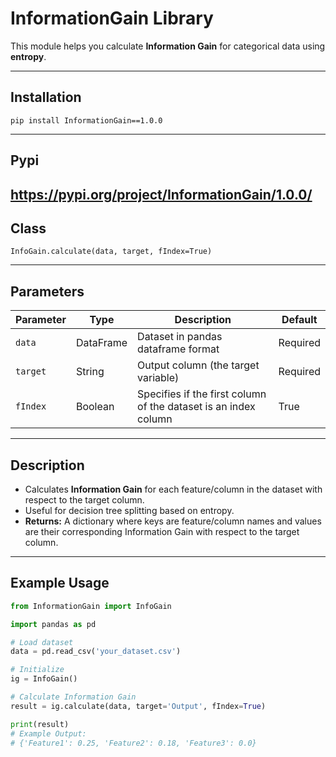 # InformationGain Library

This module helps you calculate **Information Gain** for categorical data using **entropy**.

---
## Installation
```
pip install InformationGain==1.0.0
```

---
## Pypi
https://pypi.org/project/InformationGain/1.0.0/
---
## Class
`InfoGain.calculate(data, target, fIndex=True)`

---

## Parameters

| Parameter | Type      | Description                                                      | Default  |
|-----------|-----------|------------------------------------------------------------------|----------|
| `data`    | DataFrame | Dataset in pandas dataframe format                               | Required |
| `target`  | String    | Output column (the target variable)                              | Required |
| `fIndex`  | Boolean   | Specifies if the first column of the dataset is an index column  | True     |

---

## Description
- Calculates **Information Gain** for each feature/column in the dataset with respect to the target column.
- Useful for decision tree splitting based on entropy.
- **Returns:** A dictionary where keys are feature/column names and values are their corresponding Information Gain with respect to the target column.

---

## Example Usage
```python
from InformationGain import InfoGain

import pandas as pd

# Load dataset
data = pd.read_csv('your_dataset.csv')

# Initialize
ig = InfoGain()

# Calculate Information Gain
result = ig.calculate(data, target='Output', fIndex=True)

print(result)
# Example Output:
# {'Feature1': 0.25, 'Feature2': 0.18, 'Feature3': 0.0}
